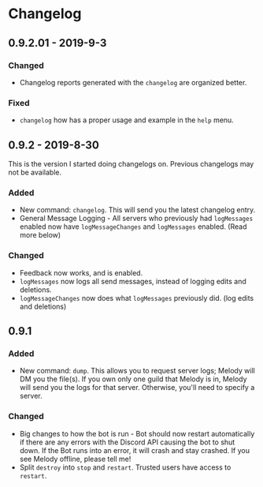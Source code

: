 # Changelog

## 0.9.2.01 - 2019-9-3
### Changed
* Changelog reports generated with the `changelog` are organized better.
### Fixed
* `changelog` how has a proper usage and example in the `help` menu.

## 0.9.2 - 2019-8-30
This is the version I started doing changelogs on. Previous changelogs may not be available.
### Added
* New command: `changelog`. This will send you the latest changelog entry.
* General Message Logging - All servers who previously had `logMessages` enabled now have `logMessageChanges` and `logMessages` enabled. (Read more below)
### Changed
* Feedback now works, and is enabled.
* `logMessages` now logs all send messages, instead of logging edits and deletions.
* `logMessageChanges` now does what `logMessages` previously did. (log edits and deletions)


## 0.9.1
### Added
* New command: `dump`. This allows you to request server logs; Melody will DM you the file(s). If you own only one guild that Melody is in, Melody will send you the logs for that server. Otherwise, you'll need to specify a server.
### Changed
* Big changes to how the bot is run - Bot should now restart automatically if there are any errors with the Discord API causing the bot to shut down. If the Bot runs into an error, it will crash and stay crashed. If you see Melody offline, please tell me!
* Split `destroy` into `stop` and `restart`. Trusted users have access to `restart`.
